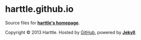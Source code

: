 harttle.github.io
=================

Source files for **[harttle's homepage](http://harttle.github.io)**.


Copyright © 2013 Harttle. Hosted by [GitHub](http://github.com/harttle/), powered by **[Jekyll](http://github.com/mojombo/jekyll)**.
